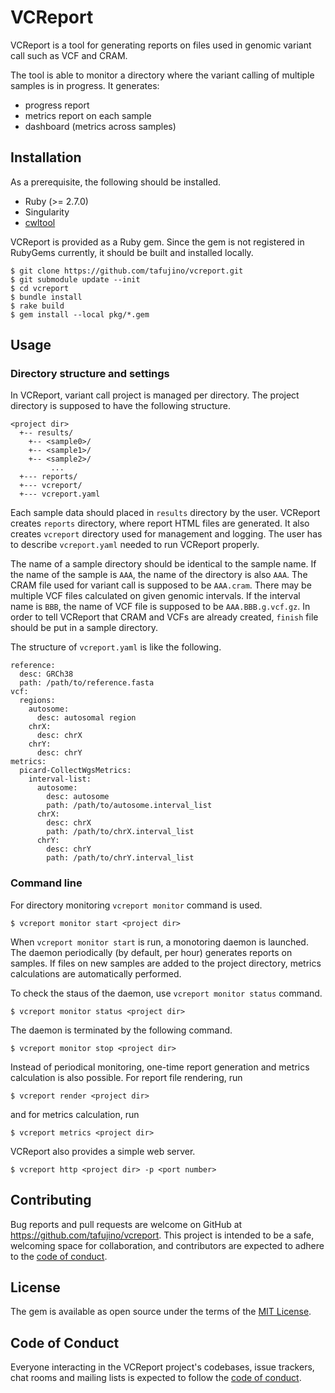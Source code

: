 # VCReport

VCReport is a tool for generating reports on files used in genomic variant call such as VCF and CRAM.

The tool is able to monitor a directory where the variant calling of multiple samples is in progress. It generates:

* progress report
* metrics report on each sample
* dashboard (metrics across samples)

## Installation

As a prerequisite, the following should be installed.
* Ruby (>= 2.7.0)
* Singularity
* [cwltool](https://github.com/common-workflow-language/cwltool)

VCReport is provided as a Ruby gem. Since the gem is not registered in RubyGems currently, it should be built and installed locally.

```
$ git clone https://github.com/tafujino/vcreport.git
$ git submodule update --init
$ cd vcreport
$ bundle install
$ rake build
$ gem install --local pkg/*.gem
```

## Usage

### Directory structure and settings

In VCReport, variant call project is managed per directory. The project directory is supposed to have the following structure.

```
<project dir>
  +-- results/
    +-- <sample0>/
    +-- <sample1>/
    +-- <sample2>/
         ...
  +--- reports/
  +--- vcreport/
  +--- vcreport.yaml
```

Each sample data should placed in `results` directory by the user. VCReport creates `reports` directory, where report HTML files are generated. It also creates `vcreport` directory used for management and logging. The user has to describe `vcreport.yaml` needed to run VCReport properly.

The name of a sample directory should be identical to the sample name. If the name of the sample is `AAA`, the name of the directory is also `AAA`. The CRAM file used for variant call is supposed to be `AAA.cram`. There may be multiple VCF files calculated on given genomic intervals. If the interval name is `BBB`, the name of VCF file is supposed to be `AAA.BBB.g.vcf.gz`. In order to tell VCReport that CRAM and VCFs are already created, `finish` file should be put in a sample directory.

The structure of `vcreport.yaml` is like the following.

```
reference:
  desc: GRCh38
  path: /path/to/reference.fasta
vcf:
  regions:
    autosome:
      desc: autosomal region
    chrX:
      desc: chrX
    chrY:
      desc: chrY
metrics:
  picard-CollectWgsMetrics:
    interval-list:
      autosome:
        desc: autosome
        path: /path/to/autosome.interval_list
      chrX:
        desc: chrX
        path: /path/to/chrX.interval_list
      chrY:
        desc: chrY
        path: /path/to/chrY.interval_list
```

### Command line

For directory monitoring `vcreport monitor` command is used.

```
$ vcreport monitor start <project dir>
```

When `vcreport monitor start` is run, a monotoring daemon is launched. The daemon periodically (by default, per hour) generates reports on samples. If files on new samples are added to the project directory, metrics calculations are automatically performed.

To check the staus of the daemon, use `vcreport monitor status` command.

```
$ vcreport monitor status <project dir>
```

The daemon is terminated by the following command.

```
$ vcreport monitor stop <project dir>
```

Instead of periodical monitoring, one-time report generation and metrics calculation is also possible. For report file rendering, run

```
$ vcreport render <project dir>
```

and for metrics calculation, run

```
$ vcreport metrics <project dir>
```

VCReport also provides a simple web server.

```
$ vcreport http <project dir> -p <port number>
```

## Contributing

Bug reports and pull requests are welcome on GitHub at https://github.com/tafujino/vcreport. This project is intended to be a safe, welcoming space for collaboration, and contributors are expected to adhere to the [code of conduct](https://github.com/[USERNAME]/vcreport/blob/master/CODE_OF_CONDUCT.md).


## License

The gem is available as open source under the terms of the [MIT License](https://opensource.org/licenses/MIT).

## Code of Conduct

Everyone interacting in the VCReport project's codebases, issue trackers, chat rooms and mailing lists is expected to follow the [code of conduct](https://github.com/tafujino/vcreport/blob/master/CODE_OF_CONDUCT.md).
